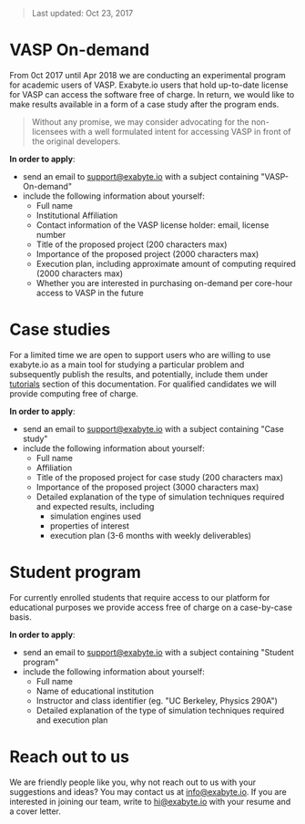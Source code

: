 > Last updated: Oct 23, 2017

# VASP On-demand

From 0ct 2017 until Apr 2018 we are conducting an experimental program for academic users of VASP. Exabyte.io users that hold up-to-date license for VASP can access the software free of charge. In return, we would like to make results available in a form of a case study after the program ends.

> Without any promise, we may consider advocating for the non-licensees with a well formulated intent for accessing VASP in front of the original developers.

**In order to apply**:

- send an email to support@exabyte.io with a subject containing "VASP-On-demand"
- include the following information about yourself:
    - Full name
    - Institutional Affiliation
    - Contact information of the VASP license holder: email, license number
    - Title of the proposed project (200 characters max)
    - Importance of the proposed project (2000 characters max)
    - Execution plan, including approximate amount of computing required (2000 characters max)
    - Whether you are interested in purchasing on-demand per core-hour access to VASP in the future

# Case studies

For a limited time we are open to support users who are willing to use exabyte.io as a main tool for studying a particular problem and subsequently publish the results, and potentially, include them under [tutorials](/getting-started/run-first-simulation.md) section of this documentation. For qualified candidates we will provide computing free of charge.

**In order to apply**:

- send an email to support@exabyte.io with a subject containing "Case study"
- include the following information about yourself:
    - Full name
    - Affiliation
    - Title of the proposed project for case study (200 characters max)
    - Importance of the proposed project (3000 characters max)
    - Detailed explanation of the type of simulation techniques required and expected results, including
        - simulation engines used
        - properties of interest
        - execution plan (3-6 months with weekly deliverables)

# Student program

For currently enrolled students that require access to our platform for educational purposes we provide access free of charge on a case-by-case basis.

**In order to apply**:

- send an email to support@exabyte.io with a subject containing "Student program"
- include the following information about yourself:
    - Full name
    - Name of educational institution
    - Instructor and class identifier (eg. "UC Berkeley, Physics 290A")
    - Detailed explanation of the type of simulation techniques required and execution plan

# Reach out to us

We are friendly people like you, why not reach out to us with your suggestions and ideas? You may contact us at info@exabyte.io. If you are interested in joining our team, write to hi@exabyte.io with your resume and a cover letter.
